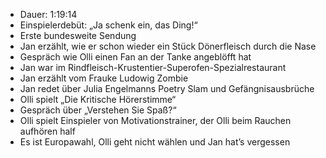 - Dauer: 1:19:14
- Einspielerdebüt: „Ja schenk ein, das Ding!“
- Erste bundesweite Sendung
- Jan erzählt, wie er schon wieder ein Stück Dönerfleisch durch die Nase
- Gespräch wie Olli einen Fan an der Tanke angeblöfft hat
- Jan war im Rindfleisch-Krustentier-Superofen-Spezialrestaurant
- Jan erzählt vom Frauke Ludowig Zombie
- Jan redet über Julia Engelmanns Poetry Slam und Gefängnisausbrüche
- Olli spielt „Die Kritische Hörerstimme“
- Gespräch über „Verstehen Sie Spaß?“
- Olli spielt Einspieler von Motivationstrainer, der Olli beim Rauchen aufhören half
- Es ist Europawahl, Olli geht nicht wählen und Jan hat’s vergessen

